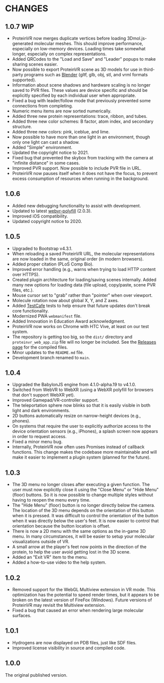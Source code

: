 CHANGES
=======

1.0.7 WIP
---------

* ProteinVR now merges duplicate vertices before loading 3Dmol.js-generated
  molecular meshes. This should improve performance, especially on low-memory
  devices. Loading times take somewhat longer, especially on complex
  representations.
* Added QRCodes to the "Load and Save" and "Leader" popups to make sharing
  scenes easier.
* Now possible to export ProteinVR scene as 3D models for use in third-party
  programs such as [Blender](https://www.blender.org/) (gltf, glb, obj, stl,
  and vrml formats supported).
* Information about scene shadows and hardware scaling is no longer saved to
  PVR files. These values are device specific and should be explicitly
  specified by each individual user when appropriate.
* Fixed a bug with leader/follow mode that previously prevented some
  connections from completing.
* Numeric menu items are now sorted numerically.
* Added three new protein representations: trace, ribbon, and tubes.
* Added three new color schemes: B factor, atom index, and secondary structure.
* Added three new colors: pink, iceblue, and lime.
* Now possible to have more than one light in an environment, though only one
  light can cast a shadow.
* Added "Simple" environment.
* Updated the copyright notice to 2021.
* Fixed bug that prevented the skybox from tracking with the camera at
  "infinite distance" in some cases.
* Improved PVR support. Now possible to include PVR file in URL.
* ProteinVR now pauses itself when it does not have the focus, to prevent
  excess consumption of resources when running in the background.

1.0.6
-----

* Added new debugging functionality to assist with development.
* Updated to latest
  [webvr-polyfill](https://github.com/immersive-web/webvr-polyfill) (2.0.3).
* Improved iOS compatibility.
* Updated copyright notice to 2020.

1.0.5
-----

* Upgraded to Bootstrap v4.3.1.
* When reloading a saved ProteinVR URL, the molecular representations are now
  loaded in the same, original order (in modern browsers).
* Added proper citation (PLoS Comp Bio).
* Improved error handling (e.g., warns when trying to load HTTP content over
  HTTPS).
* Created plugin architecture for loading/saving scenes internally. Added many
  new options for loading data (file upload, copy/paste, scene PVR files,
  etc.).
* Mouse cursor set to "grab" rather than "pointer" when over viewport.
* Molecule rotation now about global X, Y, and Z axes.
* Added [TestCafe](https://devexpress.github.io/testcafe/) tests to help
  ensure that future updates don't break core functionality.
* Modernized PWA `webmanifest` file.
* Added Innovation in Education Award acknowledgment.
* ProteinVR now works on Chrome with HTC Vive, at least on our test system.
* The repository is getting too big, so the `dist/` directory and
  `proteinvr_web_app.zip` file will no longer be included. See the [Releases
  page](https://git.durrantlab.pitt.edu/jdurrant/protein-vr/-/releases) for
  the compiled files.
* Minor updates to the `README.md` file.
* Development branch renamed to `main`.

1.0.4
-----

* Upgraded the BabylonJS engine from 4.1.0-alpha.19 to v4.1.0.
* Switched from WebVR to WebXR (using a WebXR polyfill for browsers that don't
  support WebXR yet).
* Improved Gamepad/VR-controller support.
* The teleportation sphere now blinks so that it is easily visible in both
  light and dark environments.
* 2D buttons automatically resize on narrow-height devices (e.g., phones).
* On systems that require the user to explicitly authorize access to the
  device orientation sensors (e.g., iPhones), a splash screen now appears in
  order to request access.
* Fixed a minor menu bug.
* Internally, ProteinVR now often uses Promises instead of callback functions.
  This change makes the codebase more maintainable and will make it easier to
  implement a plugin system (planned for the future).

1.0.3
-----

* The 3D menu no longer closes after executing a given function. The user must
  now explicitly close it using the "Close Menu" or "Hide Menu" (floor)
  buttons. So it is now possible to change multiple styles without having to
  reopen the menu every time.
* The "Hide Menu" (floor) button is no longer directly below the camera. The
  location of the 3D menu depends on the orientation of this button when it is
  pressed. It was difficult to control the orientation of the button when it
  was directly below the user's feet. It is now easier to control that
  orientation because the button location is offset.
* There is now a 2D menu with the same options as the in-game 3D menu. In many
  circumstances, it will be easier to setup your molecular visualizations
  outside of VR.
* A small arrow at the player's feet now points in the direction of the
  protein, to help the user avoid getting lost in the 3D scene.
* Added an "Exit VR" item to the menu.
* Added a how-to-use video to the help system.

1.0.2
-----

* Removed support for the WebGL Multiview extension in VR mode. This
  optimization has the potential to speed render times, but it appears to be
  broken on the latest version of FireFox (Windows). Future versions of
  ProteinVR may revisit the Multiview extension.
* Fixed a bug that caused an error when rendering large molecular surfaces.

1.0.1
-----

* Hydrogens are now displayed on PDB files, just like SDF files.
* Improved license visibility in source and compiled code.

1.0.0
-----

The original published version.
